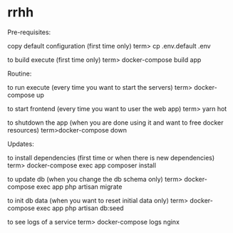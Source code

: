# rrhh

Pre-requisites:

copy default configuration (first time only)
term> cp .env.default .env

to build execute (first time only)
term> docker-compose build app

Routine:

to run execute (every time you want to start the servers)
term> docker-compose up

to start frontend (every time you want to user the web app)
term> yarn hot

to shutdown the app (when you are done using it and want to free docker resources)
term>docker-compose down

Updates:

to install dependencies (first time or when there is new dependencies)
term> docker-compose exec app composer install

to update db (when you change the db schema only)
term> docker-compose exec app php artisan migrate

to init db data (when you want to reset initial data only)
term> docker-compose exec app php artisan db:seed

to see logs of a service
term> docker-compose logs nginx
